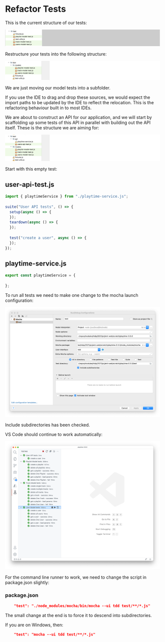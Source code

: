 # Refactor Tests

This is the current structure of our tests:

![](img/01.png)

Restructure your tests into the following structure:

![](img/02.png)

We are just moving our model tests into a subfolder. 

If you use the IDE to drag and drop these sources, we would expect the import paths to be updated by the IDE to reflect the relocation. This is the refactoring behaviour built in to most IDEs.

We are about to construct an API for our application, and we will start by scaffolding up some tests of this API in parallel with building out the API itself. These is the structure we are aiming for:

![](img/03.png)

Start with this empty test:

## user-api-test.js

~~~javascript
import { playtimeService } from "./playtime-service.js";

suite("User API tests", () => {
  setup(async () => {
  });
  teardown(async () => {
  });

  test("create a user", async () => {
  });
});
~~~

## playtime-service.js

~~~javascript
export const playtimeService = {

};
~~~

To run all tests we need to make one change to the mocha launch configuration:

![](img/14.png)

Include subdirectories has been checked.

VS Code should continue to work automatically:

![](img/15.png)

For the command line runner to work, we need to change the script in package.json slightly:

### package.json

~~~json
    "test": "./node_modules/mocha/bin/mocha --ui tdd test/**/*.js"
~~~

The small change at the end is to force it to descend into subdirectories.

If you are on Windows, then:

~~~json
    "test": "mocha --ui tdd test/**/*.js"
~~~

